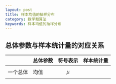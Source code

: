 ```yaml
---
layout: post
title: 样本均值的抽样分布
category: 数学和算法
keywords: 样本均值的抽样分布
---
```


## 总体参数与样本统计量的对应关系

||总体参数|符号表示|样本统计量|
|---|---|---|---|
|一个总体|均值|$$ \mu $$||



